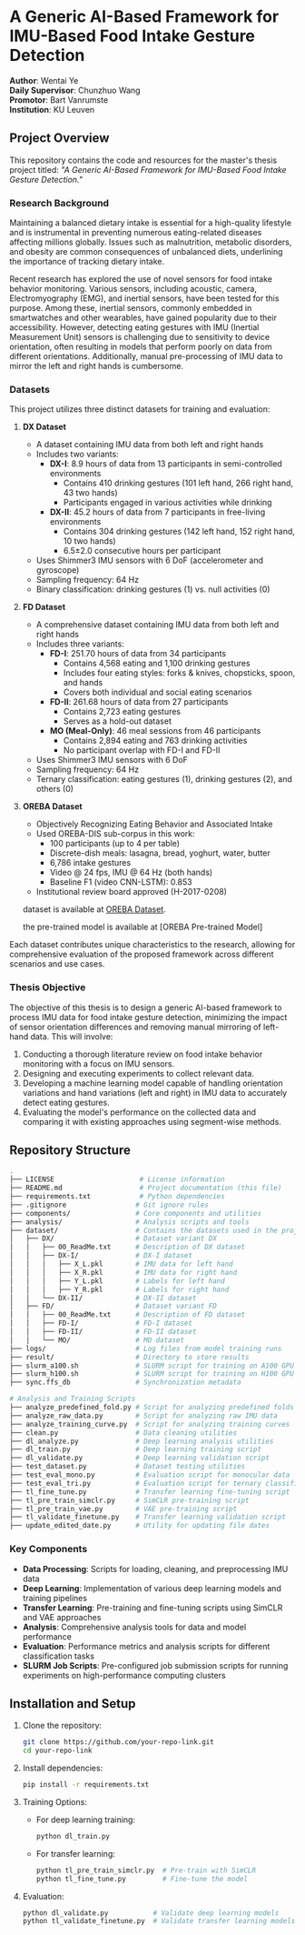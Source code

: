 # A Generic AI-Based Framework for IMU-Based Food Intake Gesture Detection

**Author**: Wentai Ye  
**Daily Supervisor**: Chunzhuo Wang  
**Promotor**: Bart Vanrumste  
**Institution**: KU Leuven  

## Project Overview

This repository contains the code and resources for the master's thesis project titled: _"A Generic AI-Based Framework for IMU-Based Food Intake Gesture Detection."_

### Research Background

Maintaining a balanced dietary intake is essential for a high-quality lifestyle and is instrumental in preventing numerous eating-related diseases affecting millions globally. Issues such as malnutrition, metabolic disorders, and obesity are common consequences of unbalanced diets, underlining the importance of tracking dietary intake.

Recent research has explored the use of novel sensors for food intake behavior monitoring. Various sensors, including acoustic, camera, Electromyography (EMG), and inertial sensors, have been tested for this purpose. Among these, inertial sensors, commonly embedded in smartwatches and other wearables, have gained popularity due to their accessibility. However, detecting eating gestures with IMU (Inertial Measurement Unit) sensors is challenging due to sensitivity to device orientation, often resulting in models that perform poorly on data from different orientations. Additionally, manual pre-processing of IMU data to mirror the left and right hands is cumbersome.

### Datasets

This project utilizes three distinct datasets for training and evaluation:

1. **DX Dataset**
   - A dataset containing IMU data from both left and right hands
   - Includes two variants:
     - **DX-I**: 8.9 hours of data from 13 participants in semi-controlled environments
       - Contains 410 drinking gestures (101 left hand, 266 right hand, 43 two hands)
       - Participants engaged in various activities while drinking
     - **DX-II**: 45.2 hours of data from 7 participants in free-living environments
       - Contains 304 drinking gestures (142 left hand, 152 right hand, 10 two hands)
       - 6.5±2.0 consecutive hours per participant
   - Uses Shimmer3 IMU sensors with 6 DoF (accelerometer and gyroscope)
   - Sampling frequency: 64 Hz
   - Binary classification: drinking gestures (1) vs. null activities (0)

2. **FD Dataset**
   - A comprehensive dataset containing IMU data from both left and right hands
   - Includes three variants:
     - **FD-I**: 251.70 hours of data from 34 participants
       - Contains 4,568 eating and 1,100 drinking gestures
       - Includes four eating styles: forks & knives, chopsticks, spoon, and hands
       - Covers both individual and social eating scenarios
     - **FD-II**: 261.68 hours of data from 27 participants
       - Contains 2,723 eating gestures
       - Serves as a hold-out dataset
     - **MO (Meal-Only)**: 46 meal sessions from 46 participants
       - Contains 2,894 eating and 763 drinking activities
       - No participant overlap with FD-I and FD-II
   - Uses Shimmer3 IMU sensors with 6 DoF
   - Sampling frequency: 64 Hz
   - Ternary classification: eating gestures (1), drinking gestures (2), and others (0)

3. **OREBA Dataset**
   - Objectively Recognizing Eating Behavior and Associated Intake
   - Used OREBA-DIS sub-corpus in this work:
     - 100 participants (up to 4 per table)
     - Discrete-dish meals: lasagna, bread, yoghurt, water, butter
     - 6,786 intake gestures
     - Video @ 24 fps, IMU @ 64 Hz (both hands)
     - Baseline F1 (video CNN-LSTM): 0.853
   - Institutional review board approved (H-2017-0208)

   dataset is available at [OREBA Dataset](https://oreba.cs.ox.ac.uk/).

   the pre-trained model is available at [OREBA Pre-trained Model]

Each dataset contributes unique characteristics to the research, allowing for comprehensive evaluation of the proposed framework across different scenarios and use cases.

### Thesis Objective

The objective of this thesis is to design a generic AI-based framework to process IMU data for food intake gesture detection, minimizing the impact of sensor orientation differences and removing manual mirroring of left-hand data. This will involve:

1. Conducting a thorough literature review on food intake behavior monitoring with a focus on IMU sensors.
2. Designing and executing experiments to collect relevant data.
3. Developing a machine learning model capable of handling orientation variations and hand variations (left and right) in IMU data to accurately detect eating gestures.
4. Evaluating the model's performance on the collected data and comparing it with existing approaches using segment-wise methods.

## Repository Structure

```sh
.
├── LICENSE                     # License information
├── README.md                   # Project documentation (this file)
├── requirements.txt            # Python dependencies
├── .gitignore                 # Git ignore rules
├── components/                # Core components and utilities
├── analysis/                  # Analysis scripts and tools
├── dataset/                   # Contains the datasets used in the project
│   ├── DX/                    # Dataset variant DX
│   │   ├── 00_ReadMe.txt      # Description of DX dataset
│   │   ├── DX-I/              # DX-I dataset
│   │   │   ├── X_L.pkl        # IMU data for left hand
│   │   │   ├── X_R.pkl        # IMU data for right hand
│   │   │   ├── Y_L.pkl        # Labels for left hand
│   │   │   ├── Y_R.pkl        # Labels for right hand
│   │   └── DX-II/             # DX-II dataset
│   ├── FD/                    # Dataset variant FD
│   │   ├── 00_ReadMe.txt      # Description of FD dataset
│   │   ├── FD-I/              # FD-I dataset
│   │   ├── FD-II/             # FD-II dataset
│   │   └── MO/                # MO dataset
├── logs/                      # Log files from model training runs
├── result/                    # Directory to store results
├── slurm_a100.sh              # SLURM script for training on A100 GPU
├── slurm_h100.sh              # SLURM script for training on H100 GPU
├── sync.ffs_db                # Synchronization metadata

# Analysis and Training Scripts
├── analyze_predefined_fold.py # Script for analyzing predefined folds
├── analyze_raw_data.py        # Script for analyzing raw IMU data
├── analyze_training_curve.py  # Script for analyzing training curves
├── clean.py                   # Data cleaning utilities
├── dl_analyze.py              # Deep learning analysis utilities
├── dl_train.py                # Deep learning training script
├── dl_validate.py             # Deep learning validation script
├── test_dataset.py            # Dataset testing utilities
├── test_eval_mono.py          # Evaluation script for monocular data
├── test_eval_tri.py           # Evaluation script for ternary classification
├── tl_fine_tune.py            # Transfer learning fine-tuning script
├── tl_pre_train_simclr.py     # SimCLR pre-training script
├── tl_pre_train_vae.py        # VAE pre-training script
├── tl_validate_finetune.py    # Transfer learning validation script
├── update_edited_date.py      # Utility for updating file dates
```

### Key Components

- **Data Processing**: Scripts for loading, cleaning, and preprocessing IMU data
- **Deep Learning**: Implementation of various deep learning models and training pipelines
- **Transfer Learning**: Pre-training and fine-tuning scripts using SimCLR and VAE approaches
- **Analysis**: Comprehensive analysis tools for data and model performance
- **Evaluation**: Performance metrics and analysis scripts for different classification tasks
- **SLURM Job Scripts**: Pre-configured job submission scripts for running experiments on high-performance computing clusters

## Installation and Setup

1. Clone the repository:

   ```sh
   git clone https://github.com/your-repo-link.git
   cd your-repo-link
   ```

2. Install dependencies:

   ```sh
   pip install -r requirements.txt
   ```

3. Training Options:

   - For deep learning training:

     ```sh
     python dl_train.py
     ```

   - For transfer learning:

     ```sh
     python tl_pre_train_simclr.py  # Pre-train with SimCLR
     python tl_fine_tune.py         # Fine-tune the model
     ```

4. Evaluation:

   ```sh
   python dl_validate.py           # Validate deep learning models
   python tl_validate_finetune.py  # Validate transfer learning models
   ```
